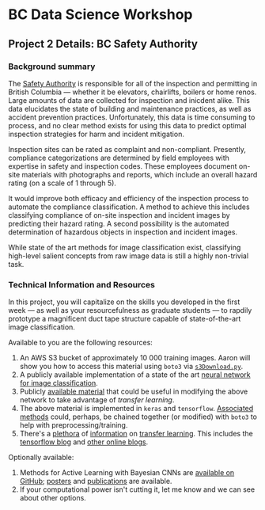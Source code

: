 # BC Data Science Workshop

## Project 2 Details: BC Safety Authority

### Background summary

The [Safety Authority](https://www.safetyauthority.ca/) is responsible
for all of the inspection and permitting in British Columbia &mdash;
whether it be elevators, chairlifts, boilers or home renos. Large
amounts of data are collected for inspection and inicdent alike. This
data elucidates the state of building and maintenance practices, as
well as accident prevention practices. Unfortunately, this data is
time consuming to process, and no clear method exists for using this
data to predict optimal inspection strategies for harm and incident
mitigation.

Inspection sites can be rated as complaint and
non-compliant. Presently, compliance categorizations are determined by
field employees with expertise in safety and inspection codes. These
employees document on-site materials with photographs and reports,
which include an overall hazard rating (on a scale of 1 through 5).

It would improve both efficacy and efficiency of the inspection
process to automate the compliance classification. A method to achieve
this includes classifying compliance of on-site inspection and
incident images by predicting their hazard rating. A second
possibility is the automated determination of hazardous objects in
inspection and incident images.

While state of the art methods for image classification exist,
classifying high-level salient concepts from raw image data is still a
highly non-trivial task.

### Technical Information and Resources

In this project, you will capitalize on the skills you developed in
the first week &mdash; as well as your resourcefulness as graduate
students &mdash; to rapdily prototype a magnificent duct tape
structure capable of state-of-the-art image classification.

Available to you are the following resources:

1. An AWS S3 bucket of approximately 10 000 training images. Aaron will show you how to access this material using `boto3` via [`s3Download.py`](./s3Download.py). 
2. A publicly available implementation of a state of the art [neural network for image classification](https://github.com/fastai/courses/blob/master/deeplearning1/nbs/vgg16.py).
3. Publicly [available material](https://kratzert.github.io/2017/02/24/finetuning-alexnet-with-tensorflow.html) that could be useful in modifying the above network to take advantage of *transfer learning*.
4. The above material is implemented in `keras` and `tensorflow`. [Associated methods](https://keras.io/preprocessing/image/) could, perhaps, be chained together (or modified) with `boto3` to help with preprocessing/training.
5. There's a [plethora](ftp://ftp.cs.wisc.edu/machine-learning/shavlik-group/torrey.handbook09.pdf) of [information](https://medium.com/towards-data-science/transfer-learning-using-keras-d804b2e04ef8) on [transfer learning](https://journalofbigdata.springeropen.com/articles/10.1186/s40537-016-0043-6). This includes the [tensorflow blog](https://www.tensorflow.org/tutorials/image_retraining) and [other online blogs](https://www.analyticsvidhya.com/blog/2017/06/transfer-learning-the-art-of-fine-tuning-a-pre-trained-model/). 


Optionally available:

1. Methods for Active Learning with Bayesian CNNs are [available on GitHub](https://github.com/Riashat/Active-Learning-Bayesian-Convolutional-Neural-Networks); [posters](https://riashatislam.files.wordpress.com/2017/07/2017-icml-deep_active_learning-poster.pdf) and [publications](http://bayesiandeeplearning.org/papers/BDL_35.pdf) are available.
2. If your computational power isn't cutting it, let me know and we can see about other options. 
